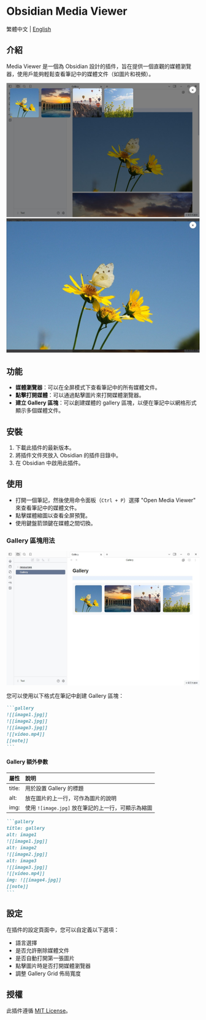 # Obsidian Media Viewer

繁體中文 | [English](README.md)

## 介紹

Media Viewer 是一個為 Obsidian 設計的插件，旨在提供一個直觀的媒體瀏覽器，使用戶能夠輕鬆查看筆記中的媒體文件（如圖片和視頻）。

![demo1](demo1.jpg)
![demo2](demo2.jpg)
## 功能

- **媒體瀏覽器**：可以在全屏模式下查看筆記中的所有媒體文件。
- **點擊打開媒體**：可以通過點擊圖片來打開媒體瀏覽器。
- **建立 Gallery 區塊**：可以創建媒體的 gallery 區塊，以便在筆記中以網格形式顯示多個媒體文件。

## 安裝

1. 下載此插件的最新版本。
2. 將插件文件夾放入 Obsidian 的插件目錄中。
3. 在 Obsidian 中啟用此插件。

## 使用

- 打開一個筆記，然後使用命令面板（`Ctrl + P`）選擇 "Open Media Viewer" 來查看筆記中的媒體文件。
- 點擊媒體縮圖以查看全屏預覽。
- 使用鍵盤箭頭鍵在媒體之間切換。


### Gallery 區塊用法

![demo3](demo3.jpg)

您可以使用以下格式在筆記中創建 Gallery 區塊：

````markdown
```gallery
![[image1.jpg]]
![[image2.jpg]]
![[image3.jpg]]
![[video.mp4]]
[[note]]
```
````

#### Gallery 額外參數

| 屬性     | 說明                                |
| :----- | :-------------------------------- |
| title: | 用於設置 Gallery 的標題                  |
| alt:   | 放在圖片的上一行，可作為圖片的說明                 |
| img:   | 使用 `![image.jpg]` 放在筆記的上一行，可顯示為縮圖 |

````markdown
```gallery
title: gallery
alt: image1
![[image1.jpg]]
alt: image2
![[image2.jpg]]
alt: image3
![[image3.jpg]]
![[video.mp4]]
img: ![[image4.jpg]]
[[note]]
```
````

## 設定

在插件的設定頁面中，您可以自定義以下選項：

- 語言選擇
- 是否允許刪除媒體文件
- 是否自動打開第一張圖片
- 點擊圖片時是否打開媒體瀏覽器
- 調整 Gallery Grid 佈局寬度


## 授權

此插件遵循 [MIT License](LICENSE)。